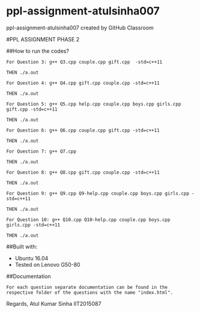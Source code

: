 # ppl-assignment-atulsinha007
ppl-assignment-atulsinha007 created by GitHub Classroom


#PPL ASSIGNMENT PHASE 2

##How to run the codes?

```
For Question 3: g++ Q3.cpp couple.cpp gift.cpp  -std=c++11

THEN ./a.out
```
```
For Question 4: g++ Q4.cpp gift.cpp couple.cpp -std=c++11

THEN ./a.out
```
```
For Question 5: g++ Q5.cpp help.cpp couple.cpp boys.cpp girls.cpp gift.cpp -std=c++11

THEN ./a.out
```
```
For Question 6: g++ Q6.cpp couple.cpp gift.cpp -std=c++11

THEN ./a.out
```
```
For Question 7: g++ Q7.cpp

THEN ./a.out
```
```
For Question 8: g++ Q8.cpp gift.cpp couple.cpp -std=c++11

THEN ./a.out
```
```
For Question 9: g++ Q9.cpp Q9-help.cpp couple.cpp boys.cpp girls.cpp -std=c++11

THEN ./a.out
```
```
For Question 10: g++ Q10.cpp Q10-help.cpp couple.cpp boys.cpp girls.cpp -std=c++11

THEN ./a.out
```

##Built with: 
* Ubuntu 16.04
* Tested on Lenovo G50-80


##Documentation
```
For each question separate documentation can be found in the respective folder of the questions with the name "index.html".
```

Regards,
Atul Kumar Sinha
IIT2015087
